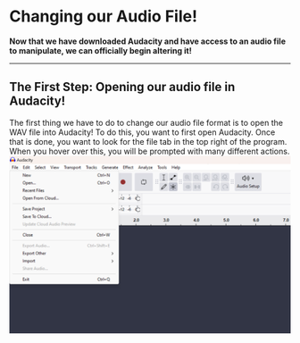 # Changing our Audio File!
**Now that we have downloaded Audacity and have access to an audio file to manipulate, we can officially begin altering it!**
***
## The First Step: Opening our audio file in Audacity!
The first thing we have to do to change our audio file format is to open the WAV file into Audacity!
To do this, you want to first open Audacity. Once that is done, you want to look for the file tab in the top right of the program. When you hover over this, you will be prompted with many different actions. 
![](https://github.com/CanaanYantis/Digital_Systems_Final/blob/main/Screenshot%202024-12-09%20185607.png)
<br>
